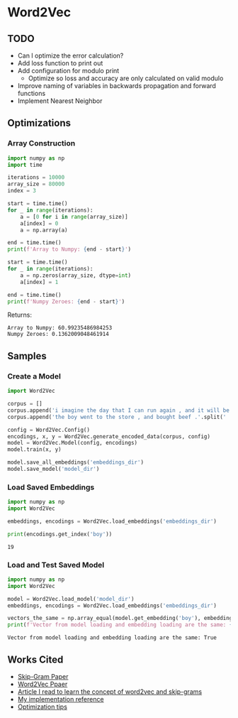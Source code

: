 # Word2Vec

## TODO

* Can I optimize the error calculation?
* Add loss function to print out
* Add configuration for modulo print
    * Optimize so loss and accuracy are only calculated on valid modulo
* Improve naming of variables in backwards propagation and forward functions
* Implement Nearest Neighbor

## Optimizations

### Array Construction

```python
import numpy as np
import time

iterations = 10000
array_size = 80000
index = 3

start = time.time()
for _ in range(iterations):
    a = [0 for i in range(array_size)]
    a[index] = 0
    a = np.array(a)

end = time.time()
print(f'Array to Numpy: {end - start}')

start = time.time()
for _ in range(iterations):
    a = np.zeros(array_size, dtype=int)
    a[index] = 1

end = time.time()
print(f'Numpy Zeroes: {end - start}')
```

Returns:
```
Array to Numpy: 60.99235486984253
Numpy Zeroes: 0.1362009048461914
```

## Samples

### Create a Model

```python
import Word2Vec

corpus = []
corpus.append('i imagine the day that I can run again , and it will be brilliant .'.split(' '))
corpus.append('the boy went to the store , and bought beef .'.split(' '))

config = Word2Vec.Config()
encodings, x, y = Word2Vec.generate_encoded_data(corpus, config)
model = Word2Vec.Model(config, encodings)
model.train(x, y)

model.save_all_embeddings('embeddings_dir')
model.save_model('model_dir')
```


### Load Saved Embeddings

```python
import numpy as np
import Word2Vec

embeddings, encodings = Word2Vec.load_embeddings('embeddings_dir')

print(encodings.get_index('boy'))
```

```
19
```

### Load and Test Saved Model

```python
import numpy as np
import Word2Vec

model = Word2Vec.load_model('model_dir')
embeddings, encodings = Word2Vec.load_embeddings('embeddings_dir')

vectors_the_same = np.array_equal(model.get_embedding('boy'), embeddings['boy'])
print(f'Vector from model loading and embedding loading are the same: {vectors_the_same}')
```

```
Vector from model loading and embedding loading are the same: True
```

## Works Cited

* [Skip-Gram Paper](https://arxiv.org/pdf/1301.3781.pdf%5D)
* [Word2Vec Ppaer](https://papers.nips.cc/paper/5021-distributed-representations-of-words-and-phrases-and-their-compositionality.pdf)
* [Article I read to learn the concept of word2vec and skip-grams](https://towardsdatascience.com/learn-word2vec-by-implementing-it-in-tensorflow-45641adaf2ac)
* [My implementation reference](https://towardsdatascience.com/an-implementation-guide-to-word2vec-using-numpy-and-google-sheets-13445eebd281)
* [Optimization tips](https://rare-technologies.com/word2vec-in-python-part-two-optimizing/)